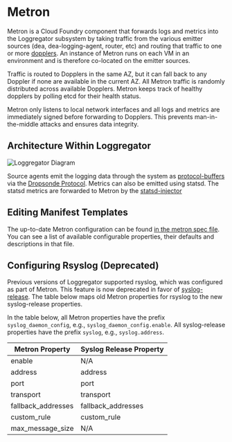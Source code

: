 # Metron

Metron is a Cloud Foundry component that forwards logs and metrics into the
Loggregator subsystem by taking traffic from the various emitter sources (dea,
dea-logging-agent, router, etc) and routing that traffic to one or more
[dopplers](../doppler). An instance of Metron runs on each VM in an
environment and is therefore co-located on the emitter sources.

Traffic is routed to Dopplers in the same AZ, but it can fall back to any
Doppler if none are available in the current AZ. All Metron traffic is
randomly distributed across available Dopplers. Metron keeps track of healthy
dopplers by polling etcd for their health status.

Metron only listens to local network interfaces and all logs and metrics are
immediately signed before forwarding to Dopplers. This prevents
man-in-the-middle attacks and ensures data integrity.

## Architecture Within Loggregator

![Loggregator Diagram](../../docs/metron.png)

Source agents emit the logging data through the system as
[protocol-buffers](https://developers.google.com/protocol-buffers/) via the
[Dropsonde Protocol](https://github.com/cloudfoundry/dropsonde-protocol).
Metrics can also be emitted using statsd. The statsd metrics are forwarded to
Metron by the
[statsd-injector](https://github.com/cloudfoundry/statsd-injector)

## Editing Manifest Templates

The up-to-date Metron configuration can be found [in the metron spec
file](../../jobs/metron_agent/spec). You can see a list of available
configurable properties, their defaults and descriptions in that file.

## Configuring Rsyslog (Deprecated)

Previous versions of Loggregator supported rsyslog, which was configured as
part of Metron. This feature is now deprecated in favor of
[syslog-release](https://github.com/cloudfoundry/syslog-release). The table
below maps old Metron properties for rsyslog to the new syslog-release
properties.

In the table below, all Metron properties have the prefix
`syslog_daemon_config`, e.g., `syslog_daemon_config.enable`. All
syslog-release properties have the prefix `syslog`, e.g., `syslog.address`.

| Metron Property     | Syslog Release Property |
|---------------------|-------------------------|
| enable              | N/A                     |
| address             | address                 |
| port                | port                    |
| transport           | transport               |
| fallback_addresses  | fallback_addresses      |
| custom_rule         | custom_rule             |
| max_message_size    | N/A                     |
